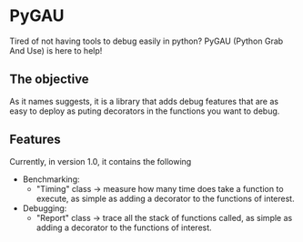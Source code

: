 # PyGAU

Tired of not having tools to debug easily in python? PyGAU (Python Grab And Use) is here to help!

## The objective

As it names suggests, it is a library that adds debug features that are as easy to deploy as puting decorators in the functions you want to debug.

## Features

Currently, in version 1.0, it contains the following

- Benchmarking:
  - "Timing" class -> measure how many time does take a function to execute, as simple as adding a decorator to the functions of interest.
- Debugging:
  - "Report" class -> trace all the stack of functions called, as simple as adding a decorator to the functions of interest.
